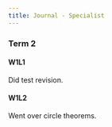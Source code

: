 ```yaml
---
title: Journal - Specialist
---
```


### Term 2
#### W1L1
Did test revision.

#### W1L2
Went over circle theorems.



